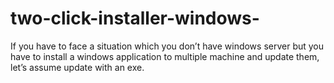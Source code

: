 # two-click-installer-windows-
If you have to face a situation which you don’t have windows server but you have to install a windows application to multiple machine and update them, let’s assume update with an exe. 
